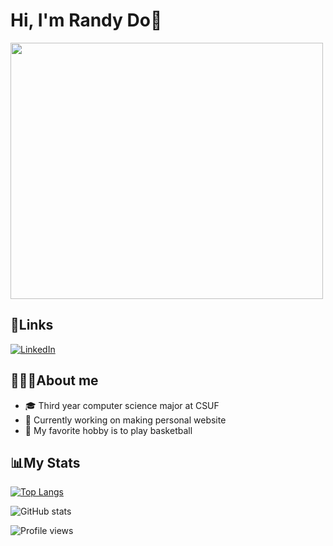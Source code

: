 # Hi, I'm Randy Do🫡

<img src="https://media.giphy.com/media/v1.Y2lkPTc5MGI3NjExNjhmMDg5OTY1ZmNiM2UwNWRiNjZhMWU2MTU3NWFlMzhjNzVhMWU2MCZjdD1z/W8oRwnoBndXVQ3OERD/giphy.gif" width="500" height="410" />

## 🔗Links
[![LinkedIn](https://img.shields.io/badge/LinkedIn-0077B5?style=for-the-badge&logo=linkedin&logoColor=white)](https://www.linkedin.com/in/randy-do-26b63b209)


## 👨🏻‍💻About me
- 🎓 Third year computer science major at CSUF
- 🤔 Currently working on making personal website
- 🏀 My favorite hobby is to play basketball

## 📊My Stats

[![Top Langs](https://github-readme-stats-sigma-five.vercel.app/api/top-langs/?username=randyydoo)](https://github.com/randyydoo/github-readme-stats)

![GitHub stats](https://github-readme-stats-sigma-five.vercel.app/api?username=randyydoo&show_icons=true)  

![Profile views](https://gpvc.arturio.dev/randyydoo)  
